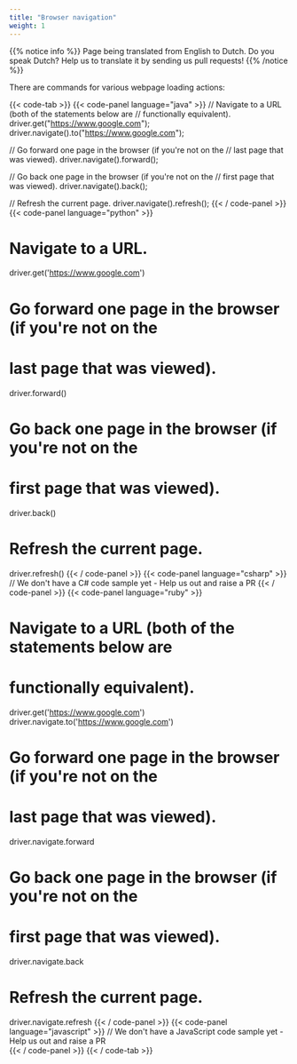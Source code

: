 ```yaml
---
title: "Browser navigation"
weight: 1
---
```


{{% notice info %}}
<i class="fas fa-language"></i> Page being translated from 
English to Dutch. Do you speak Dutch? Help us to translate
it by sending us pull requests!
{{% /notice %}}

There are commands for various webpage loading actions:

{{< code-tab >}}
  {{< code-panel language="java" >}}
// Navigate to a URL (both of the statements below are
// functionally equivalent).
driver.get("https://www.google.com");
driver.navigate().to("https://www.google.com");

// Go forward one page in the browser (if you're not on the
// last page that was viewed).
driver.navigate().forward();

// Go back one page in the browser (if you're not on the
// first page that was viewed).
driver.navigate().back();

// Refresh the current page.
driver.navigate().refresh();
  {{< / code-panel >}}
  {{< code-panel language="python" >}}
# Navigate to a URL.
driver.get('https://www.google.com')

# Go forward one page in the browser (if you're not on the
# last page that was viewed).
driver.forward()

# Go back one page in the browser (if you're not on the
# first page that was viewed).
driver.back()

# Refresh the current page.
driver.refresh()
  {{< / code-panel >}}
  {{< code-panel language="csharp" >}}
// We don't have a C# code sample yet -  Help us out and raise a PR
  {{< / code-panel >}}
  {{< code-panel language="ruby" >}}
# Navigate to a URL (both of the statements below are
# functionally equivalent).
driver.get('https://www.google.com')
driver.navigate.to('https://www.google.com')

# Go forward one page in the browser (if you're not on the
# last page that was viewed).
driver.navigate.forward

# Go back one page in the browser (if you're not on the
# first page that was viewed).
driver.navigate.back

# Refresh the current page.
driver.navigate.refresh
  {{< / code-panel >}}
  {{< code-panel language="javascript" >}}
// We don't have a JavaScript code sample yet -  Help us out and raise a PR  
  {{< / code-panel >}}
{{< / code-tab >}}